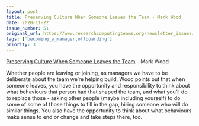 ```yaml
---
layout: post
title: Preserving Culture When Someone Leaves the Team - Mark Wood
date: 2020-11-22
issue_number: 51
original_url: https://www.researchcomputingteams.org/newsletter_issues/0051
tags: ['becoming_a_manager,offboarding']
priority: 3
---
```


<!-- markdownlint-disable MD033 -->
<!-- markdownlint-disable MD041 -->
<!-- markdownlint-disable MD049 -->

[Preserving Culture When Someone Leaves the Team](https://anothermarkwood.medium.com/preserving-culture-when-someone-leaves-cfec17690a83) - Mark Wood

Whether people are leaving or joining, as managers we have to be deliberate about the team we’re helping build.   Wood points out that when someone leaves, you have the opportunity and responsibility to think about what behaviours that person had that shaped the team, and what you’ll do to replace those - asking other people (maybe including yourself) to do some of some of those things to fill in the gap, hiring someone who will do similar things.  You also have the opportunity to think about what behaviours make sense to end or change and take steps there, too.
